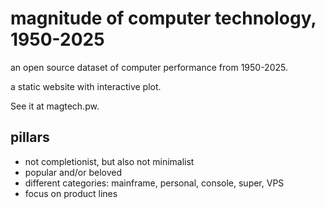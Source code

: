 # magnitude of computer technology, 1950-2025

an open source dataset of computer performance from 1950-2025.

a static website with interactive plot.

See it at magtech.pw.

## pillars

- not completionist, but also not minimalist
- popular and/or beloved
- different categories: mainframe, personal, console, super, VPS
- focus on product lines
